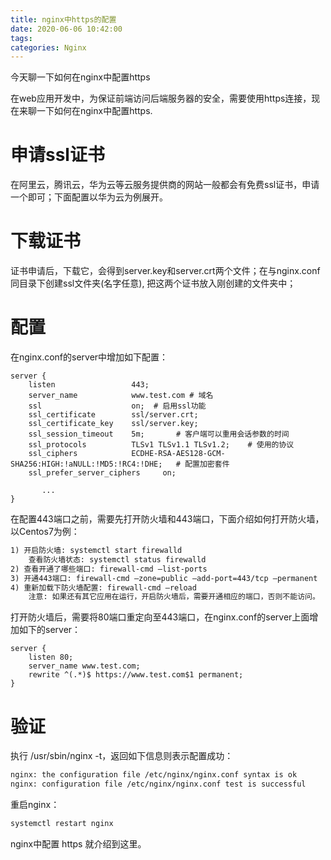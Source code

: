 ```yaml
---
title: nginx中https的配置
date: 2020-06-06 10:42:00
tags:
categories: Nginx
---
```


今天聊一下如何在nginx中配置https

在web应用开发中，为保证前端访问后端服务器的安全，需要使用https连接，现在来聊一下如何在nginx中配置https.

<!--more-->

# 申请ssl证书

在阿里云，腾讯云，华为云等云服务提供商的网站一般都会有免费ssl证书，申请一个即可；下面配置以华为云为例展开。

# 下载证书

证书申请后，下载它，会得到server.key和server.crt两个文件；在与nginx.conf同目录下创建ssl文件夹(名字任意), 把这两个证书放入刚创建的文件夹中；

# 配置

在nginx.conf的server中增加如下配置：

```nginx
server {
    listen                 443;
    server_name            www.test.com # 域名         
    ssl                    on;  # 启用ssl功能            
    ssl_certificate        ssl/server.crt;           
    ssl_certificate_key    ssl/server.key;           
    ssl_session_timeout    5m;       # 客户端可以重用会话参数的时间
    ssl_protocols          TLSv1 TLSv1.1 TLSv1.2;    # 使用的协议     
    ssl_ciphers            ECDHE-RSA-AES128-GCM-SHA256:HIGH:!aNULL:!MD5:!RC4:!DHE;   # 配置加密套件    
    ssl_prefer_server_ciphers     on;

       ...  
}
```

在配置443端口之前，需要先打开防火墙和443端口，下面介绍如何打开防火墙，以Centos7为例：

```txt
1) 开启防火墙: systemctl start firewalld
	查看防火墙状态: systemctl status firewalld
2) 查看开通了哪些端口: firewall-cmd –list-ports
3) 开通443端口: firewall-cmd –zone=public –add-port=443/tcp –permanent
4) 重新加载下防火墙配置: firewall-cmd –reload
	注意: 如果还有其它应用在运行，开启防火墙后，需要开通相应的端口，否则不能访问。
```

打开防火墙后，需要将80端口重定向至443端口，在nginx.conf的server上面增加如下的server：

```nginx
server {
    listen 80;
    server_name www.test.com;
    rewrite ^(.*)$ https://www.test.com$1 permanent; 
}
```



# 验证

执行 /usr/sbin/nginx -t，返回如下信息则表示配置成功：

```txt
nginx: the configuration file /etc/nginx/nginx.conf syntax is ok
nginx: configuration file /etc/nginx/nginx.conf test is successful
```

重启nginx：

```txt
systemctl restart nginx
```



nginx中配置 https 就介绍到这里。